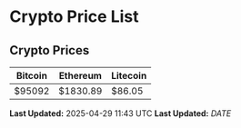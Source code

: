 # Crypto Price List

## Crypto Prices
| Bitcoin | Ethereum | Litecoin |
| ------- | -------- | -------- |
| $95092 | $1830.89 | $86.05 |
**Last Updated:** 2025-04-29 11:43 UTC
**Last Updated:** $DATE$
